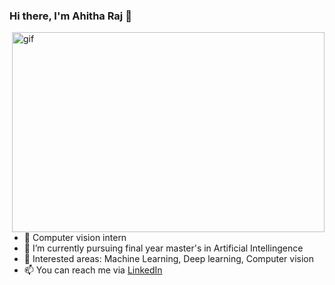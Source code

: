 ### Hi there, I'm Ahitha Raj 👋

<p> <img align="right" alt="gif" src="https://res.cloudinary.com/practicaldev/image/fetch/s--2bZIjPGC--/c_limit%2Cf_auto%2Cfl_progressive%2Cq_66%2Cw_880/https://dev-to-uploads.s3.amazonaws.com/i/d4tvukbt5mra37cvwklk.gif" width="500" height="320"/></p> 


- 🔭 Computer vision intern
- 🌱 I’m currently pursuing final year master's in Artificial Intellingence
- 👯 Interested areas: Machine Learning, Deep learning, Computer vision
- 📫 You can reach me via [LinkedIn](http://www.linkedin.com/in/ahitha-raj)
